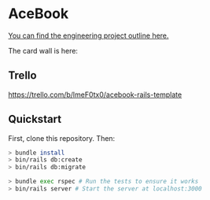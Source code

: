 # AceBook

[You can find the engineering project outline here.](https://github.com/makersacademy/course/tree/master/engineering_projects/rails)

The card wall is here: <please update>
  
## Trello

https://trello.com/b/lmeF0tx0/acebook-rails-template

## Quickstart

First, clone this repository. Then:

```bash
> bundle install
> bin/rails db:create
> bin/rails db:migrate

> bundle exec rspec # Run the tests to ensure it works
> bin/rails server # Start the server at localhost:3000
```
